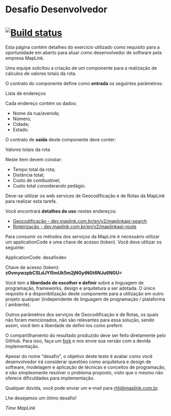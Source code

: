 Desafio Desenvolvedor
======================================

[![Build status](https://ci.appveyor.com/api/projects/status/38spj92u1vo778iy?svg=true)](https://ci.appveyor.com/project/jeduardocosta/desafio-dev)
======================================

Esta página contém detalhes do exercício utilizado como requisito para a oportunidade em aberto para atuar como desenvolvedor de software pela empresa MapLink.

Uma equipe solicitou a criação de um componente para a realização de cálculos de valores totais da rota.

O contrato do componente define como <b>entrada</b> os seguintes parâmetros:

Lista de endereços

Cada endereço contém os dados:

* Nome da rua/avenida;
* Número;
* Cidade;
* Estado.


O contrato de <b>saída</b> deste componente deve conter:

Valores totais da rota

Neste item devem constar: 

* Tempo total da rota;
* Distância total;
* Custo de combustível;
* Custo total considerando pedágio.

Deve-se utilizar os web services de Geocodificação e de Rotas da MapLink para realizar esta tarefa. 

Você encontrará <b>detalhes de uso</b> nestes endereços:

* <a href="http://dev.maplink.com.br/en/v2/maplinkapi-search/" target="_blank">Geocodificação - dev.maplink.com.br/en/v2/maplinkapi-search</a>
* <a href="http://dev.maplink.com.br/en/v2/maplinkapi-route/" target="_blank">Roteirização - dev.maplink.com.br/en/v2/maplinkapi-route</a>

Para consumir os métodos dos serviços da MapLink é necessário utilizar um applicationCode e uma chave de acesso (token). Você deve utilizar os seguinte: 

ApplicationCode: desafiodev

Chave de acesso (token): <b>z0vmywzpbCSLdJYl5mUk5m2jNGytNGt6NJu6NGU=</b>


Você tem a <b>liberdade de escolher e definir</b> sobre a linguagem de programação, frameworks, design e arquitetura a ser adotada. O único requisito é a disponibilização deste componente para a utilização em outro projeto qualquer (independente de linguagem de programação / plataforma / ambiente).

Outros parâmetros dos serviços de Geocodificação e de Rotas, os quais não foram mencionados, não são relevantes para essa solução, sendo assim, você tem a liberdade de definí-los como preferir.

O compartilhamento do resultado produzido deve ser feito diretamente pelo GitHub. Para isso, faça um <a href="https://help.github.com/articles/fork-a-repo" target="_blank">fork</a> e nos envie sua versão com a devida implementação.

Apesar do nome "desafio", o objetivo deste teste é avaliar como você desenvolvedor irá considerar questões como arquitetura e design de software, modelagem e aplicação de técnicas e conceitos de programação, e não simplesmente resolver o problema proposto, visto que o mesmo não oferece dificuldades para implementação.

Qualquer dúvida, você pode enviar um e-mail para rhti@maplink.com.br.

Lhe desejamos um ótimo desafio!

*Time MapLink*
